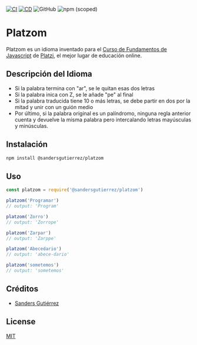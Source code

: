 [![CI](https://github.com/sandersgutierrez/platzom/actions/workflows/ci.yml/badge.svg)](https://github.com/sandersgutierrez/platzom/actions/workflows/ci.yml)
[![CD](https://github.com/sandersgutierrez/platzom/actions/workflows/cd.yml/badge.svg)](https://github.com/sandersgutierrez/platzom/actions/workflows/cd.yml)
![GitHub](https://img.shields.io/github/license/sandersgutierrez/platzom)
![npm (scoped)](https://img.shields.io/npm/v/@sandersgutierrez/platzom?label=Package%20Version)

# Platzom

Platzom es un idioma inventado para el [Curso de Fundamentos de Javascript](https://platzi.com/js) de [Platzi](https://platzi.com), el mejor lugar de educación online.

## Descripción del Idioma

-   Si la palabra termina con "ar", se le quitan esas dos letras
-   Si la palabra inica con Z, se le añade "pe" al final
-   Si la palabra traducida tiene 10 o más letras, se debe partir en dos por la mitad y unir con un guión medio
-   Por último, si la palabra original es un palíndromo, ninguna regla anterior cuenta y devuelve la misma palabra
    pero intercalando letras mayúsculas y minúsculas.

## Instalación

```bash
npm install @sandersgutierrez/platzom
```

## Uso

```javascript
const platzom = require('@sandersgutierrez/platzom')

platzom('Programar')
// output: 'Program'

platzom('Zorro')
// output: 'Zorrope'

platzom('Zarpar')
// output: 'Zarppe'

platzom('Abecedario')
// output: 'abece-dario'

platzom('sometemos')
// output: 'sometemos'
```

## Créditos

-   [Sanders Gutiérrez](https://sandersgutierrez.github.io)

## License

[MIT](https://opensource.org/licenses/MIT)
